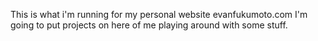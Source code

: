 This is what i'm running for my personal website evanfukumoto.com 
I'm going to put projects on here of me playing around with some stuff.

